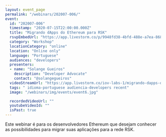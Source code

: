 ```yaml
---
layout: event_page
permalink: "/webinars/202007-006/"
event:
  id: "202007-006"
  timestamp: "2020-07-15T22:00:00.000Z"
  title: "Migrando dApps do Ethereum para RSK"
  rsvpEmbedUrl: "https://app.livestorm.co/p/9948fd38-4bfd-488e-a7ea-868d9384c80a/form"
  category: "Workshop"
  locationCategory: "online"
  location: "Online only"
  language: "Portuguese"
  audiences: "developers"
  presenters:
  - name: "Solange Gueiros"
    description: "Developer Advocate"
    contact: "@solangegueiros"
  videoStreamUrl: "https://app.livestorm.co/iov-labs-1/migrando-dapps-do-ethereum-para-rsk"
  tags: " idioma-portuguese audiencia-developers recent"
  image: "/webinars/img/events/event6.jpg"

  recordedVideoUrl: ""
  youtubeVideoId: ""
  isPast: true
---
```



Este webinar é para os desenvolvedores Ethereum que desejam conhecer as possibilidades para migrar suas aplicações para a rede RSK.

